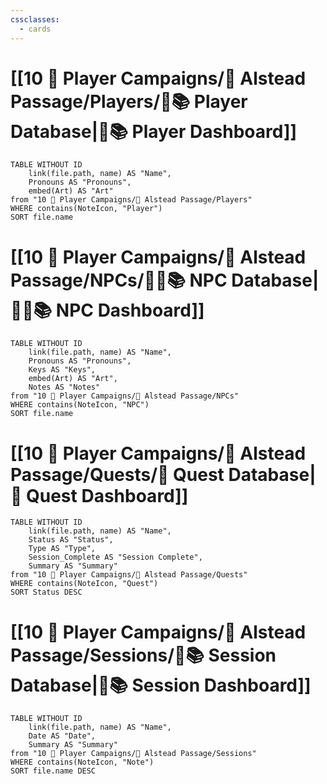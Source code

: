 ```yaml
---
cssclasses:
  - cards
---
```


# [[10 🧙 Player Campaigns/🌄 Alstead Passage/Players/🧙📚 Player Database|🧙📚 Player Dashboard]]
```dataview
TABLE WITHOUT ID 
	link(file.path, name) AS "Name", 
	Pronouns AS "Pronouns",
	embed(Art) AS "Art"
from "10 🧙 Player Campaigns/🌄 Alstead Passage/Players"
WHERE contains(NoteIcon, "Player")
SORT file.name
```

# [[10 🧙 Player Campaigns/🌄 Alstead Passage/NPCs/👨‍🌾📚 NPC Database|👨‍🌾📚 NPC Dashboard]]
```dataview
TABLE WITHOUT ID 
	link(file.path, name) AS "Name", 
	Pronouns AS "Pronouns",
	Keys AS "Keys",
	embed(Art) AS "Art",
	Notes AS "Notes"
from "10 🧙 Player Campaigns/🌄 Alstead Passage/NPCs"
WHERE contains(NoteIcon, "NPC")
SORT file.name
```

# [[10 🧙 Player Campaigns/🌄 Alstead Passage/Quests/🎯 Quest Database|🎯 Quest Dashboard]]
```dataview
TABLE WITHOUT ID 
	link(file.path, name) AS "Name",
	Status AS "Status",
	Type AS "Type",
	Session_Complete AS "Session Complete",
	Summary AS "Summary"
from "10 🧙 Player Campaigns/🌄 Alstead Passage/Quests"
WHERE contains(NoteIcon, "Quest")
SORT Status DESC
```

# [[10 🧙 Player Campaigns/🌄 Alstead Passage/Sessions/🧻📚 Session Database|🧻📚 Session Dashboard]]
```dataview
TABLE WITHOUT ID 
	link(file.path, name) AS "Name", 
	Date AS "Date",
	Summary AS "Summary"
from "10 🧙 Player Campaigns/🌄 Alstead Passage/Sessions"
WHERE contains(NoteIcon, "Note")
SORT file.name DESC
```
